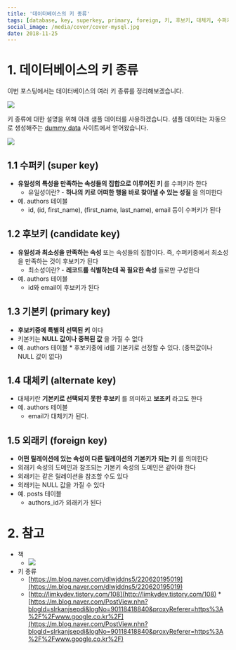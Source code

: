 ```yaml
---
title: '데이터베이스의 키 종류'
tags: [database, key, superkey, primary, foreign, 키, 후보키, 대체키, 수퍼키, 기본키, 외래키]
social_image: /media/cover/cover-mysql.jpg
date: 2018-11-25
---
```


# 1. 데이터베이스의 키 종류

이번 포스팅에서는 데이터베이스의 여러 키 종류를 정리해보겠습니다.

![](/media/database/데이터베이스의-키-종류/key.png)

키 종류에 대한 설명을 위해 아래 샘플 데이터를 사용하겠습니다. 샘플 데이터는 자동으로 생성해주는 [dummy data](http://filldb.info/) 사이트에서 얻어왔습니다.

![](/media/database/데이터베이스의-키-종류/5D16F149-4334-4C3A-9E39-CA985AC78B3C.png)

## 1.1 수퍼키 (super key)

- **유일성의 특성을 만족하는 속성들의 집합으로 이루어진 키** 를 수퍼키라 한다 
  - 유일성이란? - **하나의 키로 어떠한 행을 바로 찾아낼 수 있는 성질** 을 의미한다
- 예. authors 테이블 
  - id, (id, first_name), (first_name, last_name), email 등이 수퍼키가 된다

## 1.2 후보키 (candidate key)

- **유일성과 최소성을 만족하는 속성** 또는 속성들의 집합이다. 즉, 수퍼키중에서 최소성을 만족하는 것이 후보키가 된다 
  - 최소성이란? - **레코드를 식별하는데 꼭 필요한 속성** 들로만 구성한다
- 예. authors 테이블 
  - id와 email이 후보키가 된다

## 1.3 기본키 (primary key)

- **후보키중에 특별히 선택된 키** 이다
- 키본키는 **NULL 값이나 중복된 값** 을 가질 수 없다
- 예. authors 테이블 \* 후보키중에 id를 기본키로 선정할 수 있다. (중복값이나 NULL 값이 없다)

## 1.4 대체키 (alternate key)

- 대체키란 **기본키로 선택되지 못한 후보키** 를 의미하고 **보조키** 라고도 한다
- 예. authors 테이블 
  - email가 대체키가 된다.

## 1.5 외래키 (foreign key)

- **어떤 릴레이션에 있는 속성이 다른 릴레이션의 기본키가 되는 키** 를 의미한다
- 외래키 속성의 도메인과 참조되는 기본키 속성의 도메인은 같아야 한다
- 외래키는 같은 릴레이션을 참조할 수도 있다
- 외래키는 NULL 값을 가질 수 있다
- 예. posts 테이블
  - authors_id가 외래키가 된다

# 2. 참고

- 책
  - ![](/media/database/데이터베이스의-키-종류/image_4.jpeg)
- 키 종류
  - [https://m.blog.naver.com/dlwjddns5/220620195019](https://m.blog.naver.com/dlwjddns5/220620195019)
  - [http://limkydev.tistory.com/108](http://limkydev.tistory.com/108) \* [https://m.blog.naver.com/PostView.nhn?blogId=slrkanjsepdi&logNo=90118418840&proxyReferer=https%3A%2F%2Fwww.google.co.kr%2F](https://m.blog.naver.com/PostView.nhn?blogId=slrkanjsepdi&logNo=90118418840&proxyReferer=https%3A%2F%2Fwww.google.co.kr%2F)

